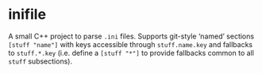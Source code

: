 # inifile

A small C++ project to parse `.ini` files. Supports git-style ‘named’
sections `[stuff "name"]` with keys accessible through
`stuff.name.key` and fallbacks to `stuff.*.key` (i.e. define a
`[stuff "*"]` to provide fallbacks common to all `stuff` subsections).

